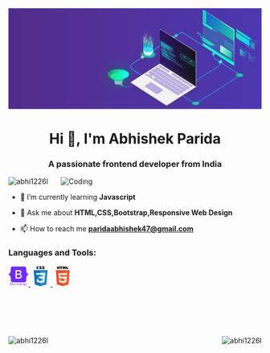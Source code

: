 <img src= "https://github.com/Abhi1226L/Abhi1226L/blob/main/banner.jpg" width="1200" height="200" />
<h1 align="center">Hi 👋, I'm Abhishek Parida</h1>
<h3 align="center">A passionate frontend developer from India</h3>
<img align="right" alt="Coding" width="400" src="https://tse3.mm.bing.net/th?id=OIP.LEH5tUEQReWe8Iu-UEV3PgHaFj&pid=Api&P=0&h=220">

<p align="left"> <img src="https://komarev.com/ghpvc/?username=abhi1226l&label=Profile%20views&color=0e75b6&style=flat" alt="abhi1226l" /> </p>

- 🌱 I’m currently learning **Javascript**

- 💬 Ask me about **HTML,CSS,Bootstrap,Responsive Web Design**

- 📫 How to reach me **paridaabhishek47@gmail.com**
<p align="left">
</p>

<h3 align="left">Languages and Tools:</h3>
<p align="left"> <a href="https://getbootstrap.com" target="_blank" rel="noreferrer"> <img src="https://raw.githubusercontent.com/devicons/devicon/master/icons/bootstrap/bootstrap-plain-wordmark.svg" alt="bootstrap" width="40" height="40"/> </a> <a href="https://www.w3schools.com/css/" target="_blank" rel="noreferrer"> <img src="https://raw.githubusercontent.com/devicons/devicon/master/icons/css3/css3-original-wordmark.svg" alt="css3" width="40" height="40"/> </a> <a href="https://www.w3.org/html/" target="_blank" rel="noreferrer"> <img src="https://raw.githubusercontent.com/devicons/devicon/master/icons/html5/html5-original-wordmark.svg" alt="html5" width="40" height="40"/> </a> </p>
<br>
<br>
<br>
<br>
<p><img align="left" src="https://github-readme-stats.vercel.app/api/top-langs?username=abhi1226l&show_icons=true&locale=en&layout=compact" alt="abhi1226l" /></p>
<p><img align="right" src="https://github-readme-streak-stats.herokuapp.com/?user=abhi1226l&" alt="abhi1226l" /></p>

